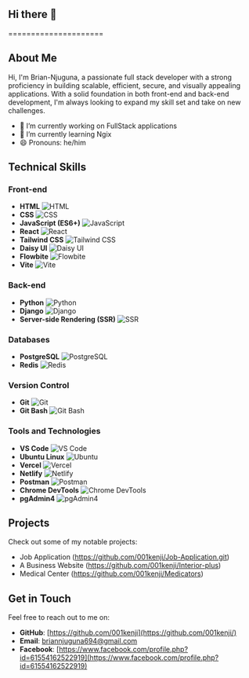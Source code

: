 ## Hi there 👋

=====================

## About Me
Hi, I'm Brian-Njuguna, a passionate full stack developer with a strong proficiency in building scalable, efficient, secure, and visually appealing applications. With a solid foundation in both front-end and back-end development, I'm always looking to expand my skill set and take on new challenges.

- 🔭 I’m currently working on FullStack applications 
- 🌱 I’m currently learning Ngix
- 😄 Pronouns: he/him

## Technical Skills
### Front-end


* **HTML** ![HTML](https://img.shields.io/badge/HTML-E34F26?style=for-the-badge&logo=html5&logoColor=white)
* **CSS** ![CSS](https://img.shields.io/badge/CSS-1572B6?style=for-the-badge&logo=css3&logoColor=white)
* **JavaScript (ES6+)** ![JavaScript](https://img.shields.io/badge/JavaScript-F7DF1E?style=for-the-badge&logo=javascript&logoColor=black)
* **React** ![React](https://img.shields.io/badge/React-61DAFB?style=for-the-badge&logo=react&logoColor=white)
* **Tailwind CSS** ![Tailwind CSS](https://img.shields.io/badge/Tailwind_CSS-06B6D4?style=for-the-badge&logo=tailwind-css&logoColor=white)
* **Daisy UI** ![Daisy UI](https://img.shields.io/badge/Daisy%20UI-38B2AC?style=for-the-badge&logo=daisyui&logoColor=white)
* **Flowbite** ![Flowbite](https://img.shields.io/badge/Flowbite-3498DB?style=for-the-badge&logo=flowbite&logoColor=white)
* **Vite** ![Vite](https://img.shields.io/badge/Vite-646CFF?style=for-the-badge&logo=vite&logoColor=white)

### Back-end

* **Python** ![Python](https://img.shields.io/badge/Python-3776AB?style=for-the-badge&logo=python&logoColor=white)
* **Django** ![Django](https://img.shields.io/badge/Django-092E20?style=for-the-badge&logo=django&logoColor=white)
* **Server-side Rendering (SSR)** ![SSR](https://img.shields.io/badge/Server--side%20Rendering-FF69B4?style=for-the-badge&logo=server-side-rendering&logoColor=white)

### Databases

* **PostgreSQL** ![PostgreSQL](https://img.shields.io/badge/PostgreSQL-4169E1?style=for-the-badge&logo=postgresql&logoColor=white)
* **Redis** ![Redis](https://img.shields.io/badge/Redis-DD0031?style=for-the-badge&logo=redis&logoColor=white)


### Version Control

* **Git** ![Git](https://img.shields.io/badge/Git-F05032?style=for-the-badge&logo=git&logoColor=white)
* **Git Bash** ![Git Bash](https://img.shields.io/badge/Git_Bash-003366?style=for-the-badge&logo=git-bash&logoColor=white)



### Tools and Technologies
  
* **VS Code** ![VS Code](https://img.shields.io/badge/VS%20Code-007ACC?style=for-the-badge&logo=visual-studio-code&logoColor=white)
* **Ubuntu Linux** ![Ubuntu](https://img.shields.io/badge/Ubuntu-E95420?style=for-the-badge&logo=ubuntu&logoColor=white)
* **Vercel** ![Vercel](https://img.shields.io/badge/Vercel-000000?style=for-the-badge&logo=vercel&logoColor=white)
* **Netlify** ![Netlify](https://img.shields.io/badge/Netlify-00C7B7?style=for-the-badge&logo=netlify&logoColor=white)
* **Postman** ![Postman](https://img.shields.io/badge/Postman-FF6C37?style=for-the-badge&logo=postman&logoColor=white)
* **Chrome DevTools** ![Chrome DevTools](https://img.shields.io/badge/Chrome%20DevTools-4285F4?style=for-the-badge&logo=google-chrome&logoColor=white)
* **pgAdmin4** ![pgAdmin4](https://img.shields.io/badge/pgAdmin4-336791?style=for-the-badge&logo=pgadmin&logoColor=white)

## Projects
Check out some of my notable projects:

* Job Application (https://github.com/001kenji/Job-Application.git)
* A Business Website (https://github.com/001kenji/Interior-plus)
* Medical Center (https://github.com/001kenji/Medicators)

## Get in Touch
Feel free to reach out to me on:

* **GitHub**: [https://github.com/001kenji](https://github.com/001kenji/)
* **Email**: [briannjuguna694@gmail.com](mailto:briannjuguna694@gmail.com)
* **Facebook**: [https://www.facebook.com/profile.php?id=61554162522919](https://www.facebook.com/profile.php?id=61554162522919)
